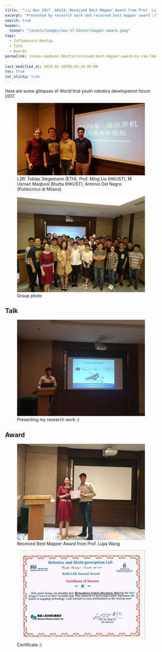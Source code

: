 ```yaml
---
title:  "🇨🇳 Nov 2017  &#124; Received Best Mapper Award from Prof. Lujia Wang at Shangri-La Shenzhen, China"
excerpt: "Presented by research work and received best mapper award :)"
search: true
header:
  teaser: "/assets/images/nov-17-dinner/mapper-award.jpeg"
tags: 
  - Influencers Meetup
  - Talk
  - Awards
permalink: /usman-maqbool-bhutta/received-best-mapper-award-by-ram-lab

last_modified_at: 2020-01-16T08:05:34-05:00
toc: true
toc_sticky: true
---
```

Here are some glimpses of World first youth robotics developemnt forum 2017.

<figure>
    <a href="/assets/images/nov-17-dinner/20171118_162134.jpg"><img src="/assets/images/nov-17-dinner/20171118_162134.jpg"></a>
    <figcaption>L2R: Tobias Stegemann (ETH), Prof. Ming Liu (HKUST), M Usman Maqbool Bhutta (HKUST), Antonio Del Negro (Politecnico di Milano)</figcaption>
</figure>


<figure>
    <a href="/assets/images/nov-17-dinner/roboyouth.jpg"><img src="/assets/images/nov-17-dinner/roboyouth.jpg"></a>
    <figcaption>Group photo</figcaption>
</figure>

## Talk

<figure>
    <a href="/assets/images/nov-17-dinner/presentation.jpg"><img src="/assets/images/nov-17-dinner/presentation.jpg"></a>
    <figcaption>Presenting my research work :)</figcaption>
</figure>

## Award

<figure>
    <a href="/assets/images/nov-17-dinner/mapper-award.jpeg"><img src="/assets/images/nov-17-dinner/mapper-award.jpeg"></a>
    <figcaption>Received Best Mapper Award from Prof. Lujia Wang</figcaption>
</figure>

<figure>
    <a href="/assets/images/Certificates/ram-lab annual 2017 award_001.jpg"><img src="/assets/images/Certificates/ram-lab annual 2017 award_001.jpg"></a>
    <figcaption>Certificate :)</figcaption>
</figure>